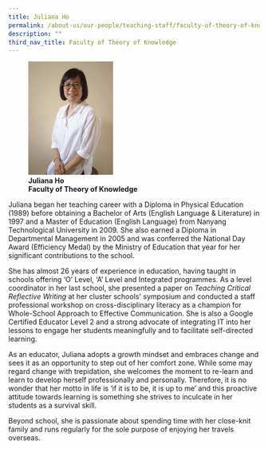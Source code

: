 ```yaml
---
title: Juliana Ho
permalink: /about-us/our-people/teaching-staff/faculty-of-theory-of-knowledge/juliana-ho/
description: ""
third_nav_title: Faculty of Theory of Knowledge
---
```

<figure>
<img style="width:40%" src="/images/hohnjuliana-2.jpg">
<figcaption> <strong>Juliana Ho<br>
Faculty of Theory of Knowledge</strong>
</figcaption>
</figure>

Juliana began her teaching career with a Diploma in Physical Education (1989) before obtaining a Bachelor of Arts (English Language &amp; Literature) in 1997 and a Master of Education (English Language) from Nanyang Technological University in 2009. She also earned a Diploma in Departmental Management in 2005 and was conferred the National Day Award (Efficiency Medal) by the Ministry of Education that year for her significant contributions to the school.  
  
She has almost 26 years of experience in education, having taught in schools offering ‘O’ Level, ‘A’ Level and Integrated programmes. As a level coordinator in her last school, she presented a paper on&nbsp;_Teaching Critical Reflective Writing_&nbsp;at her cluster schools' symposium and conducted a staff professional workshop on cross-disciplinary literacy as a champion for Whole-School Approach to Effective Communication. She is also a Google Certified Educator Level 2 and a strong advocate of integrating IT into her lessons to engage her students meaningfully and to facilitate self-directed learning.  

As an educator, Juliana adopts a growth mindset and embraces change and sees it as an opportunity to step out of her comfort zone. While some may regard change with trepidation, she welcomes the moment to re-learn and learn to develop herself professionally and personally. Therefore, it is no wonder that her motto in life is ‘if it is to be, it is up to me’ and this proactive attitude towards learning is something she strives to inculcate in her students as a survival skill.  
  
Beyond school, she is passionate about spending time with her close-knit family and runs regularly for the sole purpose of enjoying her travels overseas.